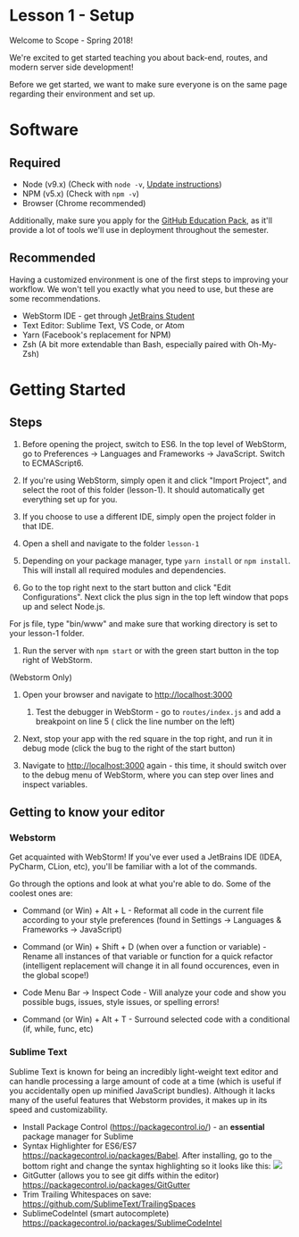 # Lesson 1 - Setup

Welcome to Scope - Spring 2018!

We're excited to get started teaching you about back-end, routes, and modern server side development!

Before we get started, we want to make sure everyone is on the same page regarding their environment and set up.

# Software

## Required

* Node (v9.x) (Check with `node -v`, [Update instructions][1])
* NPM (v5.x) (Check with `npm -v`)
* Browser (Chrome recommended)

Additionally, make sure you apply for the [GitHub Education Pack](https://education.github.com/pack), as it'll provide a lot of tools we'll use in deployment throughout the semester.
## Recommended

Having a customized environment is one of the first steps to improving your workflow. We won't tell you exactly what you need to use, but these are some recommendations.

* WebStorm IDE - get through [JetBrains Student](https://www.jetbrains.com/student/)
* Text Editor: Sublime Text, VS Code, or Atom
* Yarn (Facebook's replacement for NPM)
* Zsh (A bit more extendable than Bash, especially paired with Oh-My-Zsh)

# Getting Started

## Steps
1. Before opening the project, switch to ES6. In the top level of WebStorm, go to Preferences -> Languages and Frameworks -> JavaScript. Switch to ECMAScript6.

1. If you're using WebStorm, simply open it and click "Import Project", and select the root of this folder (lesson-1). It should automatically get everything set up for you.
1. If you choose to use a different IDE, simply open the project folder in that IDE.
1. Open a shell and navigate to the folder `lesson-1`

1. Depending on your package manager, type `yarn install` or `npm install`. This will install all required modules and dependencies.

1. Go to the top right next to the start button and click "Edit Configurations". Next click the plus sign in the top left window that pops up and select Node.js. 

For js file, type "bin/www" and make sure that working directory is set to your lesson-1 folder. 

1. Run the server with `npm start` or with the green start button in the top right of WebStorm.

(Webstorm Only)


1. Open your browser and navigate to [http://localhost:3000](http://localhost:3000)
    1. Test the debugger in WebStorm - go to `routes/index.js` and add a breakpoint on line 5 ( click the line number on the left)

1. Next, stop your app with the red square in the top right, and run it in debug mode (click the bug to the right of the start button)

1. Navigate to [http://localhost:3000](http://localhost:3000) again - this time, it should switch over to the debug menu of WebStorm, where you can step over lines and inspect variables.

## Getting to know your editor
### Webstorm
Get acquainted with WebStorm! If you've ever used a JetBrains IDE (IDEA, PyCharm, CLion, etc), you'll be familiar with a lot of the commands.

Go through the options and look at what you're able to do. Some of the coolest ones are:

* Command (or Win) + Alt + L - Reformat all code in the current file according to your style preferences (found in Settings -> Languages & Frameworks -> JavaScript)

* Command (or Win) + Shift + D (when over a function or variable) - Rename all instances of that variable or function for a quick refactor (intelligent replacement will change it in all found occurences, even in the global scope!)

* Code Menu Bar -> Inspect Code - Will analyze your code and show you possible bugs, issues, style issues, or spelling errors!

* Command (or Win) + Alt + T - Surround selected code with a conditional (if, while, func, etc)

### Sublime Text
Sublime Text is known for being an incredibly light-weight text editor and can handle processing a large amount of code at a time (which is useful if you accidentally open up minified JavaScript bundles). Although it lacks many of the useful features that Webstorm provides, it makes up in its speed and customizability.

* Install Package Control (https://packagecontrol.io/) - an **essential** package manager for Sublime
* Syntax Highlighter for ES6/ES7 https://packagecontrol.io/packages/Babel. After installing, go to the bottom right and change the syntax highlighting so it looks like this:
![](https://i.imgur.com/5xjTn0x.png)
* GitGutter (allows you to see git diffs within the editor) https://packagecontrol.io/packages/GitGutter
* Trim Trailing Whitespaces on save: https://github.com/SublimeText/TrailingSpaces
* SublimeCodeIntel (smart autocomplete) https://packagecontrol.io/packages/SublimeCodeIntel



[1]: https://www.solarianprogrammer.com/2016/04/29/how-to-upgrade-nodejs-mac-os-x/

